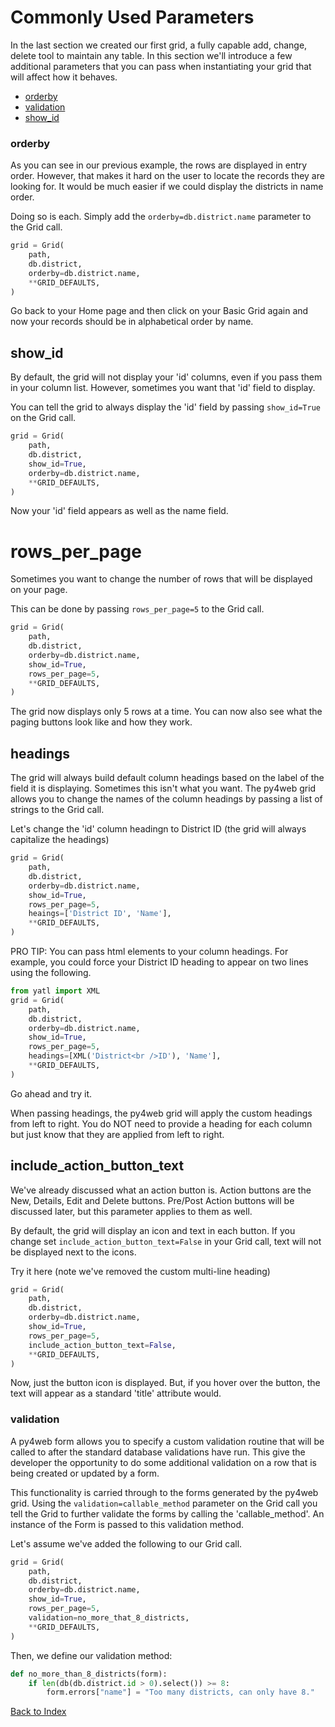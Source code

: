 # Commonly Used Parameters

In the last section we created our first grid, a fully capable add, change, delete tool to maintain any table. In this section we'll introduce a few additional parameters that you can pass when instantiating your grid that will affect how it behaves.

- [orderby](#orderby)
- [validation](#validation)
- [show_id](#show_id)

### orderby
As you can see in our previous example, the rows are displayed in entry order. However, that makes it hard on the user to locate the records they are looking for.  It would be much easier if we could display the districts in name order. 

Doing so is each.  Simply add the `orderby=db.district.name` parameter to the Grid call.

```python
grid = Grid(
    path,
    db.district,
    orderby=db.district.name,
    **GRID_DEFAULTS,
)
```

Go back to your Home page and then click on your Basic Grid again and now your records should be in alphabetical order by name.

## show_id
By default, the grid will not display your 'id' columns, even if you pass them in your column list.  However, sometimes you want that 'id' field to display. 

You can tell the grid to always display the 'id' field by passing `show_id=True` on the Grid call.

```python
grid = Grid(
    path,
    db.district,
    show_id=True,
    orderby=db.district.name,
    **GRID_DEFAULTS,
)
```
Now your 'id' field appears as well as the name field.

# rows_per_page
Sometimes you want to change the number of rows that will be displayed on your page.

This can be done by passing `rows_per_page=5` to the Grid call.
```python
grid = Grid(
    path,
    db.district,
    orderby=db.district.name,
    show_id=True,
    rows_per_page=5,
    **GRID_DEFAULTS,
)
```
The grid now displays only 5 rows at a time. You can now also see what the paging buttons look like and how they work.

## headings
The grid will always build default column headings based on the label of the field it is displaying. Sometimes this isn't what you want. The py4web grid allows you to change the names of the column headings by passing a list of strings to the Grid call.

Let's change the 'id' column headingn to District ID (the grid will always capitalize the headings)

```python
grid = Grid(
    path,
    db.district,
    orderby=db.district.name,
    show_id=True,
    rows_per_page=5,
    heaings=['District ID', 'Name'],
    **GRID_DEFAULTS,
)
```
PRO TIP: You can pass html elements to your column headings. For example, you could force your District ID heading to appear on two lines using the following.
```python
from yatl import XML
grid = Grid(
    path,
    db.district,
    orderby=db.district.name,
    show_id=True,
    rows_per_page=5,
    headings=[XML('District<br />ID'), 'Name'],
    **GRID_DEFAULTS,
)
```

Go ahead and try it.

When passing headings, the py4web grid will apply the custom headings from left to right. You do NOT need to provide a heading for each column but just know that they are applied from left to right.

## include_action_button_text
We've already discussed what an action button is. Action buttons are the New, Details, Edit and Delete buttons.  Pre/Post Action buttons will be discussed later, but this parameter applies to them as well.

By default, the grid will display an icon and text in each button. If you change set `include_action_button_text=False` in your Grid call, text will not be displayed next to the icons.

Try it here (note we've removed the custom multi-line heading)
```python
grid = Grid(
    path,
    db.district,
    orderby=db.district.name,
    show_id=True,
    rows_per_page=5,
    include_action_button_text=False,
    **GRID_DEFAULTS,
)
```
Now, just the button icon is displayed. But, if you hover over the button, the text will appear as a standard 'title' attribute would.

### validation
A py4web form allows you to specify a custom validation routine that will be called to after the standard database validations have run. This give the developer the opportunity to do some additional validation on a row that is being created or updated by a form.

This functionality is carried through to the forms generated by the py4web grid. Using the `validation=callable_method` parameter on the Grid call you tell the Grid to further validate the forms by calling the 'callable_method'. An instance of the Form is passed to this validation method.

Let's assume we've added the following to our Grid call.

```python
grid = Grid(
    path,
    db.district,
    orderby=db.district.name,
    show_id=True,
    rows_per_page=5,
    validation=no_more_that_8_districts,    
    **GRID_DEFAULTS,
)
```
Then, we define our validation method:
```python
def no_more_than_8_districts(form):
    if len(db(db.district.id > 0).select()) >= 8:
        form.errors["name"] = "Too many districts, can only have 8."
```
[Back to Index](../README.md)
